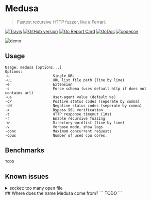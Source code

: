 # Medusa
> Fastest recursive HTTP fuzzer, like a Ferrari.

[![Travis](https://img.shields.io/travis/riza/medusa.svg)](https://travis-ci.org/riza/medusa)  [![GitHub version](https://badge.fury.io/gh/riza%2Fmedusa.svg)](https://github.com/riza/medusa/releases) [![Go Report Card](https://goreportcard.com/badge/github.com/riza/medusa)](https://goreportcard.com/report/github.com/riza/medusa) [![GoDoc](https://img.shields.io/badge/godoc-reference-blue.svg)](http://godoc.org/github.com/riza/medusa) [![codecov](https://codecov.io/gh/riza/medusa/branch/master/graph/badge.svg)](https://codecov.io/gh/riza/medusa)

![demo](https://github.com/riza/medusa/blob/master/res/demo.png?raw=true)


## Usage
```
Usage: medusa [options...]
Options:
-u                    Single URL  
-uL                   URL list file path (line by line)
-e                    Extension 
-s                    Force schema (uses default http if does not contains url)
-ua                   User-agent value (default %s)
-cP                   Postive status codes (seperate by comma)
-cN                   Negative status codes (seperate by comma)
-x                    Bypass SSL verification
-t                    HTTP response timeout (10s)
-r                    Enable recursive fuzzing
-w                    Directory wordlist (line by line)
-v                    Verbose mode, show logs
-conc                 Maximum concurrent requests
-cpus                 Number of used cpu cores.
```

## Benchmarks

```
TODO
```

## Known issues

<details><summary>socket: too many open file</summary>
<p>

#### The solution to this is to increase ulimit, you can solve this problem by typing `ulimit -n 8129` before running Medusa.

</p>
</details>
## Where does the name Medusa come from?
```
TODO
```

